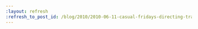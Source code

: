 ```yaml
---
:layout: refresh
:refresh_to_post_id: /blog/2010/2010-06-11-casual-fridays-directing-traffic-with-hudson
---
```

